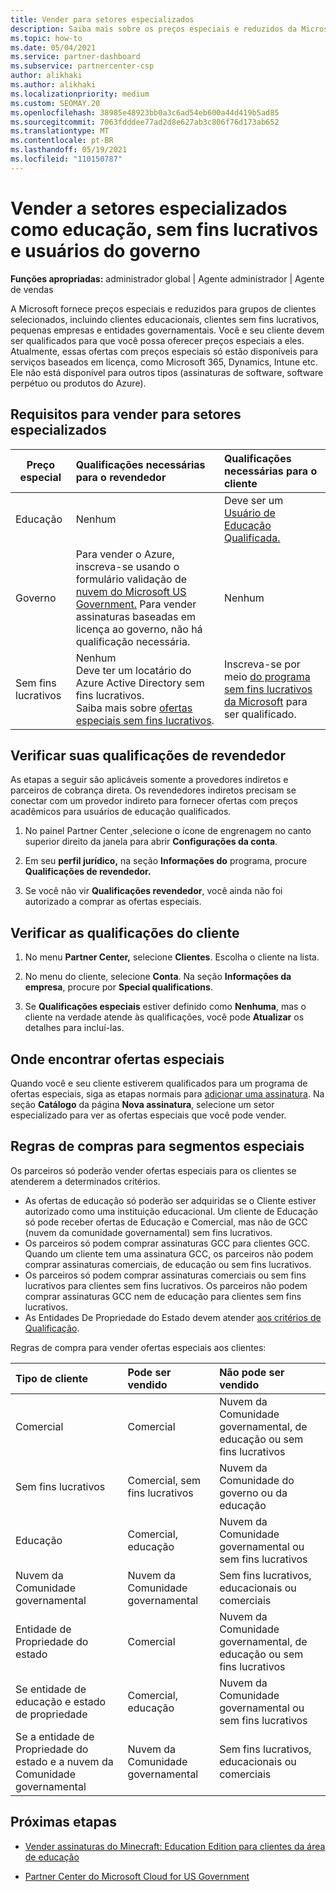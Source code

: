 ```yaml
---
title: Vender para setores especializados
description: Saiba mais sobre os preços especiais e reduzidos da Microsoft para determinados grupos de clientes, incluindo clientes de educação, clientes sem fins lucrativos e usuários governamentais.
ms.topic: how-to
ms.date: 05/04/2021
ms.service: partner-dashboard
ms.subservice: partnercenter-csp
author: alikhaki
ms.author: alikhaki
ms.localizationpriority: medium
ms.custom: SEOMAY.20
ms.openlocfilehash: 38985e48923bb0a3c6ad54eb600a44d419b5ad85
ms.sourcegitcommit: 7063fdddee77ad2d8e627ab3c806f76d173ab652
ms.translationtype: MT
ms.contentlocale: pt-BR
ms.lasthandoff: 05/19/2021
ms.locfileid: "110150787"
---
```

# <a name="sell-to-specialized-industries-like-education-non-profit-and-government-users"></a>Vender a setores especializados como educação, sem fins lucrativos e usuários do governo

**Funções apropriadas:** administrador global | Agente administrador | Agente de vendas

A Microsoft fornece preços especiais e reduzidos para grupos de clientes selecionados, incluindo clientes educacionais, clientes sem fins lucrativos, pequenas empresas e entidades governamentais. Você e seu cliente devem ser qualificados para que você possa oferecer preços especiais a eles. Atualmente, essas ofertas  com preços especiais só estão disponíveis para serviços baseados em licença, como Microsoft 365, Dynamics, Intune etc. Ele não está disponível para outros tipos (assinaturas de software, software perpétuo ou produtos do Azure).

## <a name="requirements-to-sell-to-specialized-industries"></a>Requisitos para vender para setores especializados

|**Preço especial**   |**Qualificações necessárias para o revendedor**   |**Qualificações necessárias para o cliente**   |
|----------------------------|:---------------------------------|:------------------------------------------|
|Educação   |Nenhum   | Deve ser um [Usuário de Educação Qualificada.](https://www.microsoftvolumelicensing.com/DocumentSearch.aspx?Mode=3&DocumentTypeId=7)   |
|Governo   |Para vender o Azure, inscreva-se usando o formulário validação de [nuvem do Microsoft US Government.](https://azuregov.microsoft.com/csp) Para vender assinaturas baseadas em licença ao governo, não há qualificação necessária.|   Nenhum|
|Sem fins lucrativos  |Nenhum<br/> Deve ter um locatário do Azure Active Directory sem fins lucrativos.<br/> Saiba mais sobre [ofertas especiais sem fins lucrativos](https://assetsprod.microsoft.com/mpn/nonprofit-skus-in-csp-faq.pdf).   |Inscreva-se por meio [do programa sem fins lucrativos da Microsoft](https://nonprofit.microsoft.com/#/register) para ser qualificado.   |

## <a name="check-your-reseller-qualifications"></a>Verificar suas qualificações de revendedor

As etapas a seguir são aplicáveis somente a provedores indiretos e parceiros de cobrança direta. Os revendedores indiretos precisam se conectar com um provedor indireto para fornecer ofertas com preços acadêmicos para usuários de educação qualificados.

1. No painel Partner Center [,](https://partner.microsoft.com/dashboard)selecione o ícone de engrenagem no canto superior direito da janela para abrir **Configurações da conta**.

2. Em seu **perfil jurídico,** na seção **Informações do** programa, procure **Qualificações de revendedor.**

3. Se você não vir **Qualificações revendedor**, você ainda não foi autorizado a comprar as ofertas especiais.

## <a name="check-the-customer-qualifications"></a>Verificar as qualificações do cliente

1. No menu **Partner Center,** selecione **Clientes**. Escolha o cliente na lista.

2. No menu do cliente, selecione **Conta**. Na seção **Informações da empresa**, procure por **Special qualifications**.

3. Se **Qualificações especiais** estiver definido como **Nenhuma**, mas o cliente na verdade atende às qualificações, você pode **Atualizar** os detalhes para incluí-las.

## <a name="where-to-find-special-offers"></a>Onde encontrar ofertas especiais

Quando você e seu cliente estiverem qualificados para um programa de ofertas especiais, siga as etapas normais para [adicionar uma assinatura](create-a-new-subscription.md). Na seção **Catálogo** da página **Nova assinatura**, selecione um setor especializado para ver as ofertas especiais que você pode vender.

## <a name="purchase-rules-for-special-segments"></a>Regras de compras para segmentos especiais

Os parceiros só poderão vender ofertas especiais para os clientes se atenderem a determinados critérios. 

- As ofertas de educação só poderão ser adquiridas se o Cliente estiver autorizado como uma instituição educacional. Um cliente de Educação só pode receber ofertas de Educação e Comercial, mas não de GCC (nuvem da comunidade governamental) sem fins lucrativos.
- Os parceiros só podem comprar assinaturas GCC para clientes GCC. Quando um cliente tem uma assinatura GCC, os parceiros não podem comprar assinaturas comerciais, de educação ou sem fins lucrativos.
- Os parceiros só podem comprar assinaturas comerciais ou sem fins lucrativos para clientes sem fins lucrativos. Os parceiros não podem comprar assinaturas GCC nem de educação para clientes sem fins lucrativos.
- As Entidades De Propriedade do Estado devem atender [aos critérios de Qualificação](https://www.microsoft.com/legal/compliance/anticorruption/criteria).

Regras de compra para vender ofertas especiais aos clientes:

|**Tipo de cliente**   |**Pode ser vendido**   |**Não pode ser vendido**   |
|:----------------------------|:---------------------------------|:------------------------------------------|
| Comercial |Comercial | Nuvem da Comunidade governamental, de educação ou sem fins lucrativos |
| Sem fins lucrativos |Comercial, sem fins lucrativos | Nuvem da Comunidade do governo ou da educação |
| Educação |Comercial, educação | Nuvem da Comunidade governamental ou sem fins lucrativos |
| Nuvem da Comunidade governamental |Nuvem da Comunidade governamental | Sem fins lucrativos, educacionais ou comerciais |
| Entidade de Propriedade do estado  | Comercial  | Nuvem da Comunidade governamental, de educação ou sem fins lucrativos  |
| Se entidade de educação e estado de propriedade | Comercial, educação | Nuvem da Comunidade governamental ou sem fins lucrativos |
| Se a entidade de Propriedade do estado e a nuvem da Comunidade governamental | Nuvem da Comunidade governamental | Sem fins lucrativos, educacionais ou comerciais |

## <a name="next-steps"></a>Próximas etapas

- [Vender assinaturas do Minecraft: Education Edition para clientes da área de educação](minecraft-subscriptions.md)

- [Partner Center do Microsoft Cloud for US Government](partner-center-for-microsoft-us-govt-cloud.md)
